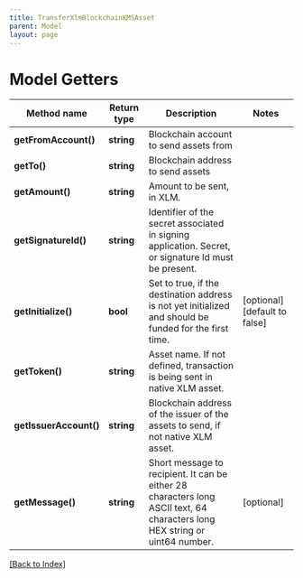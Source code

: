 ```yaml
---
title: TransferXlmBlockchainKMSAsset
parent: Model
layout: page
---
```


# Model Getters

Method name | Return type | Description | Notes
------------ | ------------- | ------------- | -------------
**getFromAccount()** | **string** | Blockchain account to send assets from |
**getTo()** | **string** | Blockchain address to send assets |
**getAmount()** | **string** | Amount to be sent, in XLM. |
**getSignatureId()** | **string** | Identifier of the secret associated in signing application. Secret, or signature Id must be present. |
**getInitialize()** | **bool** | Set to true, if the destination address is not yet initialized and should be funded for the first time. | [optional] [default to false]
**getToken()** | **string** | Asset name. If not defined, transaction is being sent in native XLM asset. |
**getIssuerAccount()** | **string** | Blockchain address of the issuer of the assets to send, if not native XLM asset. |
**getMessage()** | **string** | Short message to recipient. It can be either 28 characters long ASCII text, 64 characters long HEX string or uint64 number. | [optional]

[[Back to Index]](../index.md)
